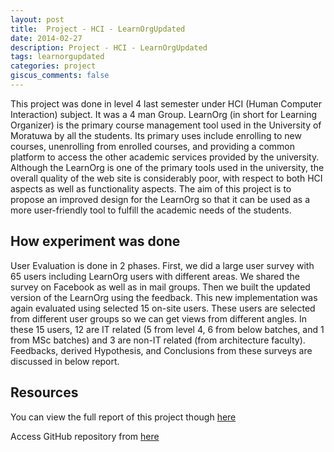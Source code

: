 ```yaml
---
layout: post
title:  Project - HCI - LearnOrgUpdated
date: 2014-02-27
description: Project - HCI - LearnOrgUpdated
tags: learnorgupdated
categories: project
giscus_comments: false
---
```


This project was done in level 4 last semester under HCI (Human Computer Interaction) subject. It was a 4 man Group. LearnOrg (in short for Learning Organizer) is the primary course management tool used in the University of Moratuwa by all the students. Its primary uses include enrolling to new courses, unenrolling from enrolled courses, and providing a common platform to access the other academic services provided by the university. Although the LearnOrg is one of the primary tools used in the university, the overall quality of the web site is considerably poor, with respect to both HCI aspects as well as functionality aspects. The aim of this project is to propose an improved design for the LearnOrg so that it can be used as a more user-friendly tool to fulfill the academic needs of the students.

## How experiment was done

User Evaluation is done in 2 phases. First, we did a large user survey with 65 users including LearnOrg users with different areas. We shared the survey on Facebook as well as in mail groups. Then we built the updated version of the LearnOrg using the feedback. This new implementation was again evaluated using selected 15 on-site users. These users are selected from different user groups so we can get views from different angles. In these 15 users, 12 are IT related (5 from level 4, 6 from below batches, and 1 from MSc batches) and 3 are non-IT related (from architecture faculty). Feedbacks, derived Hypothesis, and Conclusions from these surveys are discussed in below report.

## Resources

You can view the full report of this project though [here](https://drive.google.com/file/d/0B4VQdLMBav1WNWpJcmk1UTVKRnY4ZllIT0dFclBlcDBYNmVZ/edit?usp=sharing "LearnOrg Updated Report")

Access GitHub repository from [here](https://github.com/prabhath/LearnOrgUpdated "Github: LearnOrgUpdated")
